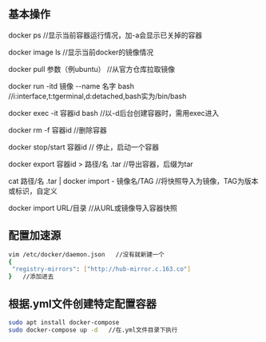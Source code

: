 ## 基本操作

docker ps //显示当前容器运行情况，加-a会显示已关掉的容器

docker image ls //显示当前docker的镜像情况

docker pull 参数（例ubuntu） //从官方仓库拉取镜像

docker run -itd 镜像 --name 名字 bash //i:interface,t:tgerminal,d:detached,bash实为/bin/bash

docker exec -it 容器id bash //以-d后台创建容器时，需用exec进入

docker rm -f 容器id //删除容器

docker stop/start 容器id // 停止，启动一个容器

docker export 容器id > 路径/名 .tar //导出容器，后缀为tar

cat 路径/名 .tar | docker import - 镜像名/TAG //将快照导入为镜像，TAG为版本或标识，自定义

docker import URL/目录 //从URL或镜像导入容器快照

## 配置加速源

```bash
vim /etc/docker/daemon.json   //没有就新建一个
{
 "registry-mirrors": ["http://hub-mirror.c.163.co"]
}   //添加进去
```

## 根据.yml文件创建特定配置容器

```bash
sudo apt install docker-compose
sudo docker-compose up -d   //在.yml文件目录下执行
```

